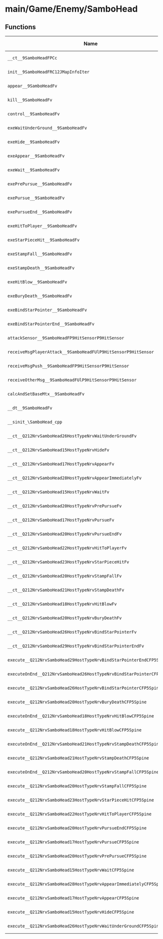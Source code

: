# main/Game/Enemy/SamboHead

## Functions

| Name | Address | Match % |
|------|---------|---------|
| `__ct__9SamboHeadFPCc` | `0x8013A420` | :x: (0.0%) |
| `init__9SamboHeadFRC12JMapInfoIter` | `0x8013A4A0` | :x: (0.0%) |
| `appear__9SamboHeadFv` | `0x8013A770` | :x: (0.0%) |
| `kill__9SamboHeadFv` | `0x8013A7A8` | :x: (0.0%) |
| `control__9SamboHeadFv` | `0x8013A814` | :x: (0.0%) |
| `exeWaitUnderGround__9SamboHeadFv` | `0x8013A934` | :x: (0.0%) |
| `exeHide__9SamboHeadFv` | `0x8013AA28` | :x: (0.0%) |
| `exeAppear__9SamboHeadFv` | `0x8013AABC` | :x: (0.0%) |
| `exeWait__9SamboHeadFv` | `0x8013AB64` | :x: (0.0%) |
| `exePrePursue__9SamboHeadFv` | `0x8013ACC4` | :x: (0.0%) |
| `exePursue__9SamboHeadFv` | `0x8013ADB0` | :x: (0.0%) |
| `exePursueEnd__9SamboHeadFv` | `0x8013AE9C` | :x: (0.0%) |
| `exeHitToPlayer__9SamboHeadFv` | `0x8013AF28` | :x: (0.0%) |
| `exeStarPieceHit__9SamboHeadFv` | `0x8013B010` | :x: (0.0%) |
| `exeStampFall__9SamboHeadFv` | `0x8013B0C4` | :x: (0.0%) |
| `exeStampDeath__9SamboHeadFv` | `0x8013B138` | :x: (0.0%) |
| `exeHitBlow__9SamboHeadFv` | `0x8013B1C4` | :x: (0.0%) |
| `exeBuryDeath__9SamboHeadFv` | `0x8013B264` | :x: (0.0%) |
| `exeBindStarPointer__9SamboHeadFv` | `0x8013B2DC` | :x: (0.0%) |
| `exeBindStarPointerEnd__9SamboHeadFv` | `0x8013B32C` | :x: (0.0%) |
| `attackSensor__9SamboHeadFP9HitSensorP9HitSensor` | `0x8013B3C4` | :x: (0.0%) |
| `receiveMsgPlayerAttack__9SamboHeadFUlP9HitSensorP9HitSensor` | `0x8013B608` | :x: (0.0%) |
| `receiveMsgPush__9SamboHeadFP9HitSensorP9HitSensor` | `0x8013B7B0` | :x: (0.0%) |
| `receiveOtherMsg__9SamboHeadFUlP9HitSensorP9HitSensor` | `0x8013B894` | :x: (0.0%) |
| `calcAndSetBaseMtx__9SamboHeadFv` | `0x8013B9E4` | :x: (0.0%) |
| `__dt__9SamboHeadFv` | `0x8013BA5C` | :x: (0.0%) |
| `__sinit_\SamboHead_cpp` | `0x8013BAB8` | :x: (0.0%) |
| `__ct__Q212NrvSamboHead26HostTypeNrvWaitUnderGroundFv` | `0x8013BB54` | :x: (0.0%) |
| `__ct__Q212NrvSamboHead15HostTypeNrvHideFv` | `0x8013BB64` | :x: (0.0%) |
| `__ct__Q212NrvSamboHead17HostTypeNrvAppearFv` | `0x8013BB74` | :x: (0.0%) |
| `__ct__Q212NrvSamboHead28HostTypeNrvAppearImmediatelyFv` | `0x8013BB84` | :x: (0.0%) |
| `__ct__Q212NrvSamboHead15HostTypeNrvWaitFv` | `0x8013BB94` | :x: (0.0%) |
| `__ct__Q212NrvSamboHead20HostTypeNrvPrePursueFv` | `0x8013BBA4` | :x: (0.0%) |
| `__ct__Q212NrvSamboHead17HostTypeNrvPursueFv` | `0x8013BBB4` | :x: (0.0%) |
| `__ct__Q212NrvSamboHead20HostTypeNrvPursueEndFv` | `0x8013BBC4` | :x: (0.0%) |
| `__ct__Q212NrvSamboHead22HostTypeNrvHitToPlayerFv` | `0x8013BBD4` | :x: (0.0%) |
| `__ct__Q212NrvSamboHead23HostTypeNrvStarPieceHitFv` | `0x8013BBE4` | :x: (0.0%) |
| `__ct__Q212NrvSamboHead20HostTypeNrvStampFallFv` | `0x8013BBF4` | :x: (0.0%) |
| `__ct__Q212NrvSamboHead21HostTypeNrvStampDeathFv` | `0x8013BC04` | :x: (0.0%) |
| `__ct__Q212NrvSamboHead18HostTypeNrvHitBlowFv` | `0x8013BC14` | :x: (0.0%) |
| `__ct__Q212NrvSamboHead20HostTypeNrvBuryDeathFv` | `0x8013BC24` | :x: (0.0%) |
| `__ct__Q212NrvSamboHead26HostTypeNrvBindStarPointerFv` | `0x8013BC34` | :x: (0.0%) |
| `__ct__Q212NrvSamboHead29HostTypeNrvBindStarPointerEndFv` | `0x8013BC44` | :x: (0.0%) |
| `execute__Q212NrvSamboHead29HostTypeNrvBindStarPointerEndCFP5Spine` | `0x8013BC54` | :x: (0.0%) |
| `executeOnEnd__Q212NrvSamboHead26HostTypeNrvBindStarPointerCFP5Spine` | `0x8013BC5C` | :x: (0.0%) |
| `execute__Q212NrvSamboHead26HostTypeNrvBindStarPointerCFP5Spine` | `0x8013BC74` | :x: (0.0%) |
| `execute__Q212NrvSamboHead20HostTypeNrvBuryDeathCFP5Spine` | `0x8013BC7C` | :x: (0.0%) |
| `executeOnEnd__Q212NrvSamboHead18HostTypeNrvHitBlowCFP5Spine` | `0x8013BC84` | :x: (0.0%) |
| `execute__Q212NrvSamboHead18HostTypeNrvHitBlowCFP5Spine` | `0x8013BC8C` | :x: (0.0%) |
| `executeOnEnd__Q212NrvSamboHead21HostTypeNrvStampDeathCFP5Spine` | `0x8013BC94` | :x: (0.0%) |
| `execute__Q212NrvSamboHead21HostTypeNrvStampDeathCFP5Spine` | `0x8013BC9C` | :x: (0.0%) |
| `executeOnEnd__Q212NrvSamboHead20HostTypeNrvStampFallCFP5Spine` | `0x8013BCA4` | :x: (0.0%) |
| `execute__Q212NrvSamboHead20HostTypeNrvStampFallCFP5Spine` | `0x8013BCAC` | :x: (0.0%) |
| `execute__Q212NrvSamboHead23HostTypeNrvStarPieceHitCFP5Spine` | `0x8013BCB4` | :x: (0.0%) |
| `execute__Q212NrvSamboHead22HostTypeNrvHitToPlayerCFP5Spine` | `0x8013BCBC` | :x: (0.0%) |
| `execute__Q212NrvSamboHead20HostTypeNrvPursueEndCFP5Spine` | `0x8013BCC4` | :x: (0.0%) |
| `execute__Q212NrvSamboHead17HostTypeNrvPursueCFP5Spine` | `0x8013BCCC` | :x: (0.0%) |
| `execute__Q212NrvSamboHead20HostTypeNrvPrePursueCFP5Spine` | `0x8013BCD4` | :x: (0.0%) |
| `execute__Q212NrvSamboHead15HostTypeNrvWaitCFP5Spine` | `0x8013BCDC` | :x: (0.0%) |
| `execute__Q212NrvSamboHead28HostTypeNrvAppearImmediatelyCFP5Spine` | `0x8013BCE4` | :x: (0.0%) |
| `execute__Q212NrvSamboHead17HostTypeNrvAppearCFP5Spine` | `0x8013BCEC` | :x: (0.0%) |
| `execute__Q212NrvSamboHead15HostTypeNrvHideCFP5Spine` | `0x8013BCF4` | :x: (0.0%) |
| `execute__Q212NrvSamboHead26HostTypeNrvWaitUnderGroundCFP5Spine` | `0x8013BCFC` | :x: (0.0%) |